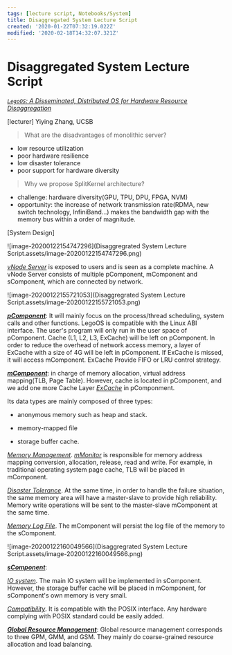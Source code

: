 ```yaml
---
tags: [lecture script, Notebooks/System]
title: Disaggregated System Lecture Script
created: '2020-01-22T07:32:19.022Z'
modified: '2020-02-18T14:32:07.321Z'
---
```


# Disaggregated System Lecture Script



*<u>`LegoOS`: A Disseminated, Distributed OS for Hardware Resource Disaggregation</u>*

[lecturer] Yiying Zhang, UCSB

> What are the disadvantages of monolithic server?

- low resource utilization
- poor hardware resilience
- low disaster tolerance
- poor support for hardware diversity

> Why we propose SplitKernel architecture?

- challenge: hardware diversity(GPU, TPU, DPU, FPGA, NVM)
- opportunity: the increase of network transmission rate(RDMA, new switch technology, InfiniBand…) makes the bandwidth gap with the memory bus within a order of magnitude.

[System Design]

![image-20200122154747296](Disaggregrated System Lecture Script.assets/image-20200122154747296.png)

*<u>vNode Server</u>* is exposed to users and is seen as a complete machine. A vNode Server consists of multiple pComponent, mComponent and sComponent, which are connected by network.

![image-20200122155721053](Disaggregrated System Lecture Script.assets/image-20200122155721053.png)

**<u>*pComponent*</u>**: It will mainly focus on the process/thread scheduling, system calls and other functions. LegoOS is compatible with the Linux ABI interface. The user's program will only run in the user space of pComponent. Cache (L1, L2, L3, ExCache) will be left on pComponent. In order to reduce the overhead of network access memory, a layer of ExCache with a size of 4G will be left in pComponent. If ExCache is missed, it will access mComponent. ExCache Provide FIFO or LRU control strategy.

**<u>*mComponent*</u>**: in charge of memory allocation, virtual address mapping(TLB, Page Table). However, cache is located in pComponent, and we add one more Cache Layer <u>*ExCache*</u> in pComponment.

Its data types are mainly composed of three types: 

- anonymous memory such as heap and stack.

-  memory-mapped file

- storage buffer cache. 

<u>*Memory Management*</u>. *<u>mMonitor</u>* is responsible for memory address mapping conversion, allocation, release, read and write. For example, in traditional operating system page cache, TLB will be placed in mComponent. 

<u>*Disaster Tolerance*</u>. At the same time, in order to handle the failure situation, the same memory area will have a master-slave to provide high reliability. Memory write operations will be sent to the master-slave mComponent at the same time.

<u>*Memory Log File*</u>. The mComponent will persist the log file of the memory to the sComponent.

![image-20200122160049566](Disaggregrated System Lecture Script.assets/image-20200122160049566.png)

***<u>sComponent</u>***:

<u>*IO system*</u>. The main IO system will be implemented in sComponent. However, the storage buffer cache will be placed in mComponent, for sComponent's own memory is very small.

<u>*Compatibility*</u>. It is compatible with the POSIX interface. Any hardware complying with POSIX standard could be easily added.

***<u>Global Resource Management*</u>**: Global resource management corresponds to three GPM, GMM, and GSM. They mainly do coarse-grained resource allocation and load balancing.

